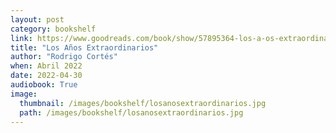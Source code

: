 ```yaml
---
layout: post
category: bookshelf
link: https://www.goodreads.com/book/show/57895364-los-a-os-extraordinarios
title: "Los Años Extraordinarios"
author: "Rodrigo Cortés"
when: Abril 2022
date: 2022-04-30
audiobook: True
image:
  thumbnail: /images/bookshelf/losanosextraordinarios.jpg
  path: /images/bookshelf/losanosextraordinarios.jpg
---
```

